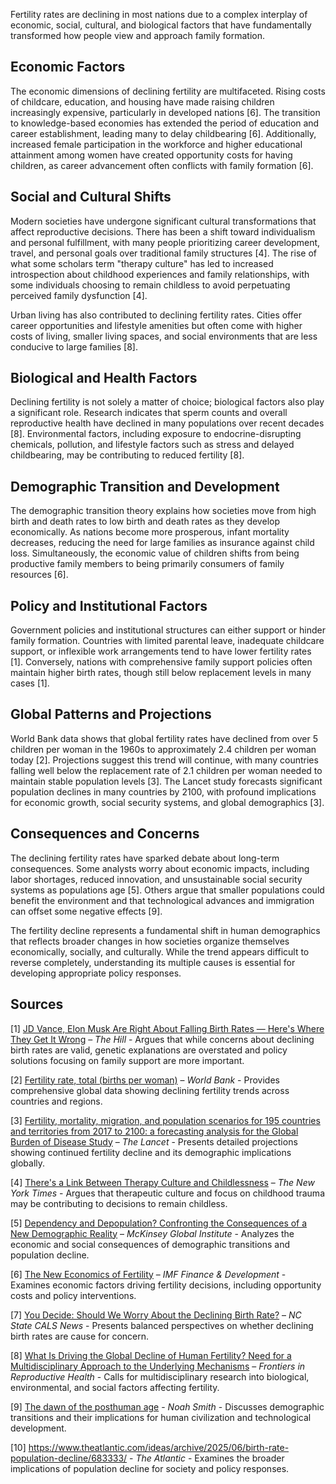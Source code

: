 Fertility rates are declining in most nations due to a complex interplay of economic, social, cultural, and biological factors that have fundamentally transformed how people view and approach family formation.

## Economic Factors

The economic dimensions of declining fertility are multifaceted. Rising costs of childcare, education, and housing have made raising children increasingly expensive, particularly in developed nations [6]. The transition to knowledge-based economies has extended the period of education and career establishment, leading many to delay childbearing [6]. Additionally, increased female participation in the workforce and higher educational attainment among women have created opportunity costs for having children, as career advancement often conflicts with family formation [6].

## Social and Cultural Shifts

Modern societies have undergone significant cultural transformations that affect reproductive decisions. There has been a shift toward individualism and personal fulfillment, with many people prioritizing career development, travel, and personal goals over traditional family structures [4]. The rise of what some scholars term "therapy culture" has led to increased introspection about childhood experiences and family relationships, with some individuals choosing to remain childless to avoid perpetuating perceived family dysfunction [4].

Urban living has also contributed to declining fertility rates. Cities offer career opportunities and lifestyle amenities but often come with higher costs of living, smaller living spaces, and social environments that are less conducive to large families [8].

## Biological and Health Factors

Declining fertility is not solely a matter of choice; biological factors also play a significant role. Research indicates that sperm counts and overall reproductive health have declined in many populations over recent decades [8]. Environmental factors, including exposure to endocrine-disrupting chemicals, pollution, and lifestyle factors such as stress and delayed childbearing, may be contributing to reduced fertility [8].

## Demographic Transition and Development

The demographic transition theory explains how societies move from high birth and death rates to low birth and death rates as they develop economically. As nations become more prosperous, infant mortality decreases, reducing the need for large families as insurance against child loss. Simultaneously, the economic value of children shifts from being productive family members to being primarily consumers of family resources [6].

## Policy and Institutional Factors

Government policies and institutional structures can either support or hinder family formation. Countries with limited parental leave, inadequate childcare support, or inflexible work arrangements tend to have lower fertility rates [1]. Conversely, nations with comprehensive family support policies often maintain higher birth rates, though still below replacement levels in many cases [1].

## Global Patterns and Projections

World Bank data shows that global fertility rates have declined from over 5 children per woman in the 1960s to approximately 2.4 children per woman today [2]. Projections suggest this trend will continue, with many countries falling well below the replacement rate of 2.1 children per woman needed to maintain stable population levels [3]. The Lancet study forecasts significant population declines in many countries by 2100, with profound implications for economic growth, social security systems, and global demographics [3].

## Consequences and Concerns

The declining fertility rates have sparked debate about long-term consequences. Some analysts worry about economic impacts, including labor shortages, reduced innovation, and unsustainable social security systems as populations age [5]. Others argue that smaller populations could benefit the environment and that technological advances and immigration can offset some negative effects [9].

The fertility decline represents a fundamental shift in human demographics that reflects broader changes in how societies organize themselves economically, socially, and culturally. While the trend appears difficult to reverse completely, understanding its multiple causes is essential for developing appropriate policy responses.

## Sources

[1] [JD Vance, Elon Musk Are Right About Falling Birth Rates — Here's Where They Get It Wrong](https://thehill.com/opinion/healthcare/5140744-genetics-fertility-musk-vance-pronatalist/) – *The Hill* - Argues that while concerns about declining birth rates are valid, genetic explanations are overstated and policy solutions focusing on family support are more important.

[2] [Fertility rate, total (births per woman)](https://data.worldbank.org/indicator/SP.DYN.TFRT.IN) – *World Bank* - Provides comprehensive global data showing declining fertility trends across countries and regions.

[3] [Fertility, mortality, migration, and population scenarios for 195 countries and territories from 2017 to 2100: a forecasting analysis for the Global Burden of Disease Study](https://www.thelancet.com/journals/lancet/article/PIIS0140-6736%2820%2930677-2/fulltext) – *The Lancet* - Presents detailed projections showing continued fertility decline and its demographic implications globally.

[4] [There's a Link Between Therapy Culture and Childlessness](https://www.nytimes.com/2025/05/30/opinion/therapy-estrangement-childless-millennials.html) – *The New York Times* - Argues that therapeutic culture and focus on childhood trauma may be contributing to decisions to remain childless.

[5] [Dependency and Depopulation? Confronting the Consequences of a New Demographic Reality](https://www.mckinsey.com/mgi/our-research/dependency-and-depopulation-confronting-the-consequences-of-a-new-demographic-reality) – *McKinsey Global Institute* - Analyzes the economic and social consequences of demographic transitions and population decline.

[6] [The New Economics of Fertility](https://www.imf.org/en/Publications/fandd/issues/Series/Analytical-Series/new-economics-of-fertility-doepke-hannusch-kindermann-tertilt) – *IMF Finance & Development* - Examines economic factors driving fertility decisions, including opportunity costs and policy interventions.

[7] [You Decide: Should We Worry About the Declining Birth Rate?](https://cals.ncsu.edu/news/you-decide-should-we-worry-about-the-declining-birth-rate/) – *NC State CALS News* - Presents balanced perspectives on whether declining birth rates are cause for concern.

[8] [What Is Driving the Global Decline of Human Fertility? Need for a Multidisciplinary Approach to the Underlying Mechanisms](https://pmc.ncbi.nlm.nih.gov/articles/PMC11079147/) – *Frontiers in Reproductive Health* - Calls for multidisciplinary research into biological, environmental, and social factors affecting fertility.

[9] [The dawn of the posthuman age](https://www.noahpinion.blog/p/the-dawn-of-the-posthuman-age) - *Noah Smith* - Discusses demographic transitions and their implications for human civilization and technological development.

[10] https://www.theatlantic.com/ideas/archive/2025/06/birth-rate-population-decline/683333/ - *The Atlantic* - Examines the broader implications of population decline for society and policy responses.